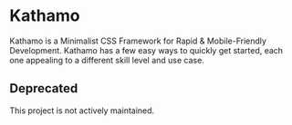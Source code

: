 # Kathamo
Kathamo is a Minimalist CSS Framework for Rapid &amp; Mobile-Friendly Development. Kathamo has a few easy ways to quickly get started, each one appealing to a different skill level and use case. 

## Deprecated
This project is not actively maintained.

